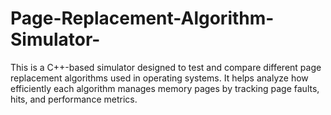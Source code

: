 # Page-Replacement-Algorithm-Simulator-
This is a C++-based simulator designed to test and compare different page replacement algorithms used in operating systems. It helps analyze how efficiently each algorithm manages memory pages by tracking page faults, hits, and performance metrics.

